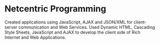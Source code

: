 # Netcentric Programming

Created applications using JavaScript, AJAX and JSON/XML for client-server communication and Web Services. Used Dynamic HTML, Cascading Style Sheets, JavaScript and AJAX to develop the client side of Rich Internet and Web Applications.
